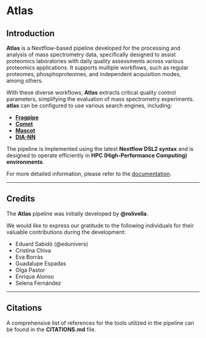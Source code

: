 # Atlas

## Introduction

**Atlas** is a Nextflow-based pipeline developed for the processing and analysis of mass spectrometry data, specifically designed to assist proteomics laboratories with daily quality assessments across various proteomics applications. It supports multiple workflows, such as regular proteomes, phosphoproteomes, and independent acquisition modes, among others.

With these diverse workflows, **Atlas** extracts critical quality control parameters, simplifying the evaluation of mass spectrometry experiments. **atlas** can be configured to use various search engines, including:

- **[Fragpipe](https://fragpipe.nesvilab.org/)** 
- **[Comet](http://comet-ms.sourceforge.net/)**
- **[Mascot](https://www.matrixscience.com)**
- **[DIA-NN](https://github.com/vdemichev/DiaNN)**

The pipeline is implemented using the latest **Nextflow DSL2 syntax** and is designed to operate efficiently in **HPC (High-Performance Computing) environments**.

For more detailed information, please refer to the [documentation](https://github.com/proteomicsunitcrg/atlas/wiki).

---

## Credits

The **Atlas** pipeline was initially developed by **@rolivella**.

We would like to express our gratitude to the following individuals for their valuable contributions during the development:

- Eduard Sabidó (@edunivers)
- Cristina Chiva
- Eva Borràs
- Guadalupe Espadas
- Olga Pastor
- Enrique Alonso
- Selena Fernández

---

## Citations

A comprehensive list of references for the tools utilized in the pipeline can be found in the **CITATIONS.md** file.
